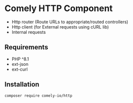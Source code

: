 # Comely HTTP Component

* Http router (Route URLs to appropriate/routed controllers)
* Http client (for External requests using cURL lib)
* Internal requests

## Requirements

* PHP ^8.1
* ext-json
* ext-curl

## Installation

`composer require comely-io/http`
